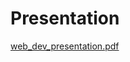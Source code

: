 # Presentation

[web_dev_presentation.pdf](https://github.com/elifgidis/projekt/files/14220585/web_dev_prasi.pdf)
